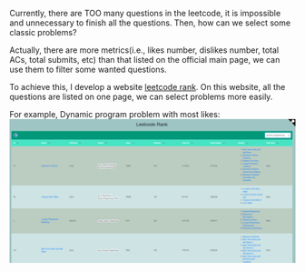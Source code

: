 Currently, there are TOO many questions in the leetcode, it is impossible and unnecessary to finish all the questions. Then, how can we select some classic problems?

<!-- more -->

Actually, there are more metrics(i.e., likes number, dislikes number, total ACs, total submits, etc) than that listed on the official main page, we can use them to filter some wanted questions.

To achieve this, I develop a website [leetcode rank](https://leehengtong.com/leetcode_rank/). On this website, all the questions are listed on one page, we can select problems more easily. 

For example, Dynamic program problem with most likes:
![snapshot](dynamic_program.png)
